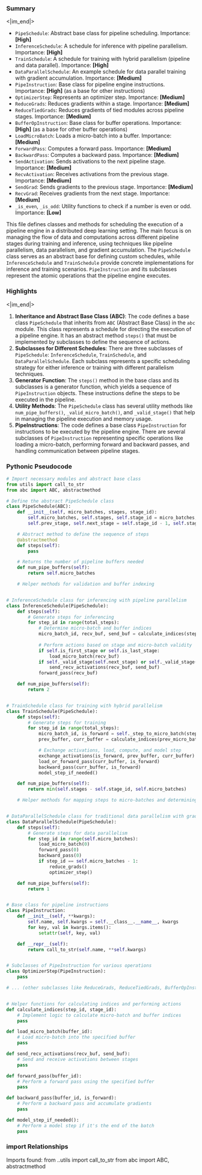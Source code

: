 

### Summary

<|im_end|>

* `PipeSchedule`: Abstract base class for pipeline scheduling. Importance: **[High]**
* `InferenceSchedule`: A schedule for inference with pipeline parallelism. Importance: **[High]**
* `TrainSchedule`: A schedule for training with hybrid parallelism (pipeline and data parallel). Importance: **[High]**
* `DataParallelSchedule`: An example schedule for data parallel training with gradient accumulation. Importance: **[Medium]**
* `PipeInstruction`: Base class for pipeline engine instructions. Importance: **[High]** (as a base for other instructions)
* `OptimizerStep`: Represents an optimizer step. Importance: **[Medium]**
* `ReduceGrads`: Reduces gradients within a stage. Importance: **[Medium]**
* `ReduceTiedGrads`: Reduces gradients of tied modules across pipeline stages. Importance: **[Medium]**
* `BufferOpInstruction`: Base class for buffer operations. Importance: **[High]** (as a base for other buffer operations)
* `LoadMicroBatch`: Loads a micro-batch into a buffer. Importance: **[Medium]**
* `ForwardPass`: Computes a forward pass. Importance: **[Medium]**
* `BackwardPass`: Computes a backward pass. Importance: **[Medium]**
* `SendActivation`: Sends activations to the next pipeline stage. Importance: **[Medium]**
* `RecvActivation`: Receives activations from the previous stage. Importance: **[Medium]**
* `SendGrad`: Sends gradients to the previous stage. Importance: **[Medium]**
* `RecvGrad`: Receives gradients from the next stage. Importance: **[Medium]**
* `_is_even`, `_is_odd`: Utility functions to check if a number is even or odd. Importance: **[Low]**

This file defines classes and methods for scheduling the execution of a pipeline engine in a distributed deep learning setting. The main focus is on managing the flow of data and computations across different pipeline stages during training and inference, using techniques like pipeline parallelism, data parallelism, and gradient accumulation. The `PipeSchedule` class serves as an abstract base for defining custom schedules, while `InferenceSchedule` and `TrainSchedule` provide concrete implementations for inference and training scenarios. `PipeInstruction` and its subclasses represent the atomic operations that the pipeline engine executes.

### Highlights

<|im_end|>

1. **Inheritance and Abstract Base Class (ABC)**: The code defines a base class `PipeSchedule` that inherits from `ABC` (Abstract Base Class) in the `abc` module. This class represents a schedule for directing the execution of a pipeline engine. It has an abstract method `steps()` that must be implemented by subclasses to define the sequence of actions.
2. **Subclasses for Different Schedules**: There are three subclasses of `PipeSchedule`: `InferenceSchedule`, `TrainSchedule`, and `DataParallelSchedule`. Each subclass represents a specific scheduling strategy for either inference or training with different parallelism techniques.
3. **Generator Function**: The `steps()` method in the base class and its subclasses is a generator function, which yields a sequence of `PipeInstruction` objects. These instructions define the steps to be executed in the pipeline.
4. **Utility Methods**: The `PipeSchedule` class has several utility methods like `num_pipe_buffers()`, `_valid_micro_batch()`, and `_valid_stage()` that help in managing the pipeline execution and memory usage.
5. **PipeInstructions**: The code defines a base class `PipeInstruction` for instructions to be executed by the pipeline engine. There are several subclasses of `PipeInstruction` representing specific operations like loading a micro-batch, performing forward and backward passes, and handling communication between pipeline stages.

### Pythonic Pseudocode

```python
# Import necessary modules and abstract base class
from utils import call_to_str
from abc import ABC, abstractmethod

# Define the abstract PipeSchedule class
class PipeSchedule(ABC):
    def __init__(self, micro_batches, stages, stage_id):
        self.micro_batches, self.stages, self.stage_id = micro_batches, stages, stage_id
        self.prev_stage, self.next_stage = self.stage_id - 1, self.stage_id + 1

    # Abstract method to define the sequence of steps
    @abstractmethod
    def steps(self):
        pass

    # Returns the number of pipeline buffers needed
    def num_pipe_buffers(self):
        return self.micro_batches

    # Helper methods for validation and buffer indexing


# InferenceSchedule class for inferencing with pipeline parallelism
class InferenceSchedule(PipeSchedule):
    def steps(self):
        # Generate steps for inferencing
        for step_id in range(total_steps):
            # Determine micro-batch and buffer indices
            micro_batch_id, recv_buf, send_buf = calculate_indices(step_id, self.stage_id)
            
            # Perform actions based on stage and micro-batch validity
            if self.is_first_stage or self.is_last_stage:
                load_micro_batch(recv_buf)
            if self._valid_stage(self.next_stage) or self._valid_stage(self.prev_stage):
                send_recv_activations(recv_buf, send_buf)
            forward_pass(recv_buf)

    def num_pipe_buffers(self):
        return 2


# TrainSchedule class for training with hybrid parallelism
class TrainSchedule(PipeSchedule):
    def steps(self):
        # Generate steps for training
        for step_id in range(total_steps):
            micro_batch_id, is_forward = self._step_to_micro_batch(step_id)
            prev_buffer, curr_buffer = calculate_indices(prev_micro_batch_id, micro_batch_id)

            # Exchange activations, load, compute, and model step
            exchange_activations(is_forward, prev_buffer, curr_buffer)
            load_or_forward_pass(curr_buffer, is_forward)
            backward_pass(curr_buffer, is_forward)
            model_step_if_needed()

    def num_pipe_buffers(self):
        return min(self.stages - self.stage_id, self.micro_batches)

    # Helper methods for mapping steps to micro-batches and determining forward/backward


# DataParallelSchedule class for traditional data parallelism with gradient accumulation
class DataParallelSchedule(PipeSchedule):
    def steps(self):
        # Generate steps for data parallelism
        for step_id in range(self.micro_batches):
            load_micro_batch(0)
            forward_pass(0)
            backward_pass(0)
            if step_id == self.micro_batches - 1:
                reduce_grads()
                optimizer_step()

    def num_pipe_buffers(self):
        return 1


# Base class for pipeline instructions
class PipeInstruction:
    def __init__(self, **kwargs):
        self.name, self.kwargs = self.__class__.__name__, kwargs
        for key, val in kwargs.items():
            setattr(self, key, val)

    def __repr__(self):
        return call_to_str(self.name, **self.kwargs)


# Subclasses of PipeInstruction for various operations
class OptimizerStep(PipeInstruction):
    pass

# ... (other subclasses like ReduceGrads, ReduceTiedGrads, BufferOpInstruction, etc.)


# Helper functions for calculating indices and performing actions
def calculate_indices(step_id, stage_id):
    # Implement logic to calculate micro-batch and buffer indices
    pass

def load_micro_batch(buffer_id):
    # Load micro-batch into the specified buffer
    pass

def send_recv_activations(recv_buf, send_buf):
    # Send and receive activations between stages
    pass

def forward_pass(buffer_id):
    # Perform a forward pass using the specified buffer
    pass

def backward_pass(buffer_id, is_forward):
    # Perform a backward pass and accumulate gradients
    pass

def model_step_if_needed():
    # Perform a model step if it's the end of the batch
    pass
```


### import Relationships

Imports found:
from ..utils import call_to_str
from abc import ABC, abstractmethod
